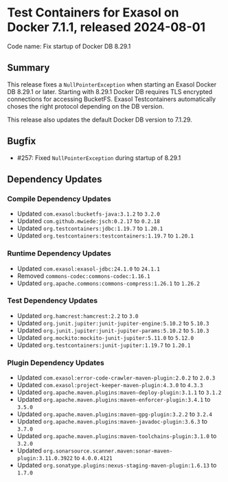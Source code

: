 # Test Containers for Exasol on Docker 7.1.1, released 2024-08-01

Code name: Fix startup of Docker DB 8.29.1

## Summary

This release fixes a `NullPointerException` when starting an Exasol Docker DB 8.29.1 or later. Starting with 8.29.1 Docker DB requires TLS encrypted connections for accessing BucketFS. Exasol Testcontainers automatically choses the right protocol depending on the DB version.

This release also updates the default Docker DB version to 7.1.29.

## Bugfix

* #257: Fixed `NullPointerException` during startup of 8.29.1

## Dependency Updates

### Compile Dependency Updates

* Updated `com.exasol:bucketfs-java:3.1.2` to `3.2.0`
* Updated `com.github.mwiede:jsch:0.2.17` to `0.2.18`
* Updated `org.testcontainers:jdbc:1.19.7` to `1.20.1`
* Updated `org.testcontainers:testcontainers:1.19.7` to `1.20.1`

### Runtime Dependency Updates

* Updated `com.exasol:exasol-jdbc:24.1.0` to `24.1.1`
* Removed `commons-codec:commons-codec:1.16.1`
* Updated `org.apache.commons:commons-compress:1.26.1` to `1.26.2`

### Test Dependency Updates

* Updated `org.hamcrest:hamcrest:2.2` to `3.0`
* Updated `org.junit.jupiter:junit-jupiter-engine:5.10.2` to `5.10.3`
* Updated `org.junit.jupiter:junit-jupiter-params:5.10.2` to `5.10.3`
* Updated `org.mockito:mockito-junit-jupiter:5.11.0` to `5.12.0`
* Updated `org.testcontainers:junit-jupiter:1.19.7` to `1.20.1`

### Plugin Dependency Updates

* Updated `com.exasol:error-code-crawler-maven-plugin:2.0.2` to `2.0.3`
* Updated `com.exasol:project-keeper-maven-plugin:4.3.0` to `4.3.3`
* Updated `org.apache.maven.plugins:maven-deploy-plugin:3.1.1` to `3.1.2`
* Updated `org.apache.maven.plugins:maven-enforcer-plugin:3.4.1` to `3.5.0`
* Updated `org.apache.maven.plugins:maven-gpg-plugin:3.2.2` to `3.2.4`
* Updated `org.apache.maven.plugins:maven-javadoc-plugin:3.6.3` to `3.7.0`
* Updated `org.apache.maven.plugins:maven-toolchains-plugin:3.1.0` to `3.2.0`
* Updated `org.sonarsource.scanner.maven:sonar-maven-plugin:3.11.0.3922` to `4.0.0.4121`
* Updated `org.sonatype.plugins:nexus-staging-maven-plugin:1.6.13` to `1.7.0`
